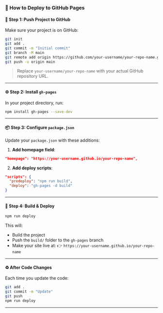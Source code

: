 ### 🚀 How to Deploy to GitHub Pages

#### 📝 Step 1: Push Project to GitHub

Make sure your project is on GitHub:

```bash
git init
git add .
git commit -m "Initial commit"
git branch -M main
git remote add origin https://github.com/your-username/your-repo-name.git
git push -u origin main
```

> Replace `your-username/your-repo-name` with your actual GitHub repository URL.

---

#### ⚙️ Step 2: Install `gh-pages`

In your project directory, run:

```bash
npm install gh-pages --save-dev
```

---

#### 📦 Step 3: Configure `package.json`

Update your `package.json` with these additions:

1. **Add homepage field**:

```json
"homepage": "https://your-username.github.io/your-repo-name",
```

2. **Add deploy scripts**:

```json
"scripts": {
  "predeploy": "npm run build",
  "deploy": "gh-pages -d build"
}
```

---

#### 🔨 Step 4: Build & Deploy

```bash
npm run deploy
```

This will:

* Build the project
* Push the `build/` folder to the `gh-pages` branch
* Make your site live at:
  👉 `https://your-username.github.io/your-repo-name`

---

#### ♻️ After Code Changes

Each time you update the code:

```bash
git add .
git commit -m "Update"
git push
npm run deploy
```

---

